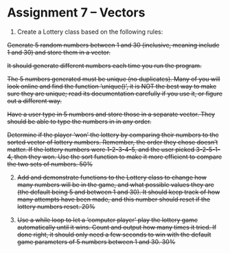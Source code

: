 # Assignment 7 – Vectors 

1.    Create a Lottery class based on the following rules: 

<strike>Generate 5 random numbers between 1 and 30 (inclusive, meaning include 1 and 30) and store them in a vector. 

It should generate different numbers each time you run the program.</strike>

<strike>The 5 numbers generated must be unique (no duplicates). Many of you will look online and find the function ‘unique()’, it is NOT the best way to make sure they are unique; read its documentation carefully if you use it, or figure out a different way. </strike>

<strike>Have a user type in 5 numbers and store those in a separate vector. They should be able to type the numbers in in any order.<strike>

Determine if the player ‘won’ the lottery by comparing their numbers to the sorted vector of lottery numbers. Remember, the order they chose doesn’t matter. If the lottery numbers were 1-2-3-4-5, and the user picked 3-2-5-1-4, then they won. Use the sort function to make it more efficient to compare the two sets of numbers.    50%


2.    Add and demonstrate functions to the Lottery class to change how many numbers will be in the game, and what possible values they are (the default being 5 and between 1 and 30). It should keep track of how many attempts have been made, and this number should reset if the lottery numbers reset.    20%

3.    Use a while loop to let a ‘computer player’ play the lottery game automatically until it wins. Count and output how many times it tried. If done right, it should only need a few seconds to win with the default game parameters of 5 numbers between 1 and 30.    30%



